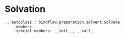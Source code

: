 # Solvation

```{eval-rst}
.. autoclass:: bindflow.preparation.solvent.Solvate
    :members:
    :special-members: __init__, __call__
```
